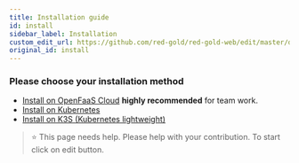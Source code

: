 ```yaml
---
title: Installation guide
id: install
sidebar_label: Installation
custom_edit_url: https://github.com/red-gold/red-gold-web/edit/master/docs/social/ui_reference/actions.md
original_id: install
---
```


### Please choose your installation method

- [Install on OpenFaaS Cloud](https://red-gold.tech/docs/en/social/cloud/install_ofc/) **highly recommended** for team work.
- [Install on Kubernetes](https://red-gold.tech/docs/en/social/cloud/install_k8s/)
- [Install on K3S (Kubernetes lightweight)](https://red-gold.tech/docs/en/social/cloud/install_k3s/)


> ⭐️ This page needs help. Please help with your contribution. To start click on edit button.
